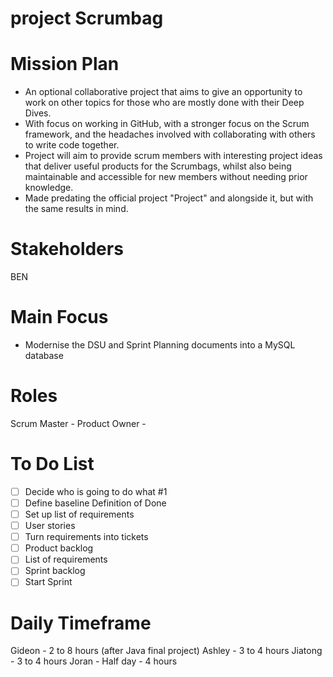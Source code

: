 # project Scrumbag

# Mission Plan
- An optional collaborative project that aims to give an opportunity to work on other topics for those who are mostly done with their Deep Dives. 
- With focus on working in GitHub, with a stronger focus on the Scrum framework, and the headaches involved with collaborating with others to write code together.
- Project will aim to provide scrum members with interesting project ideas that deliver useful products for the Scrumbags, whilst also being maintainable and accessible for new members without needing prior knowledge.
- Made predating the official project "Project" and alongside it, but with the same results in mind.

# Stakeholders
BEN

# Main Focus
- Modernise the DSU and Sprint Planning documents into a MySQL database

# Roles
Scrum Master - 
Product Owner -

# To Do List
- [ ] Decide who is going to do what #1
- [ ] Define baseline Definition of Done
- [ ] Set up list of requirements
- [ ] User stories
- [ ] Turn requirements into tickets
- [ ] Product backlog
- [ ] List of requirements
- [ ] Sprint backlog
- [ ] Start Sprint

# Daily Timeframe
Gideon - 2 to 8 hours (after Java final project)
Ashley - 3 to 4 hours
Jiatong - 3 to 4 hours
Joran - Half day - 4 hours
